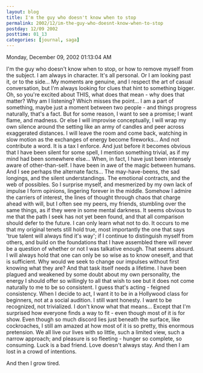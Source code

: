 ```yaml
---
layout: blog
title: I'm the guy who doesn't know when to stop
permalink: 2002/12/im-the-guy-who-doesnt-know-when-to-stop
postday: 12/09 2002
posttime: 01_13
categories: [journal, saga]
---
```


Monday, December 09, 2002
01:13:04 AM

I'm the guy who doesn't know when to stop, or how to remove myself from the subject. I am always in character. It's all personal. Or I am looking past it, or to the side... My moments are genuine, and I respect the art of casual conversation, but I'm always looking for clues that hint to something bigger. Oh, so you're excited about THIS, what does that mean - why does that matter? Why am I listening? Which misses the point... I am a part of something, maybe just a moment between two people - and things progress naturally, that's a fact. But for some reason, I want to see a promise; I want flame, and madness. Or else I will improvise conceptually, I will wrap my own silence around the setting like an army of candles and peer across exaggerated distances. I will leave the room and come back, watching in slow motion as the exchanges of energy become fireworks... And not contribute a word. It is a tax I enforce. And just before it becomes obvious that I have been silent for some spell, I mention something trivial, as if my mind had been somewhere else... When, in fact, I have just been intensely aware of other-than-self. I have been in awe of the magic between humans.
And I see perhaps the alternate facts... The may-have-beens, the sad longings, and the silent understandings. The emotional contracts, and the web of possibles. So I surprise myself, and mesmerized by my own lack of impulse I form opinions, lingering forever in the middle. Somehow I admire the carriers of interest, the lines of thought through chaos that charge ahead with will, but I often see my peers, my friends, stumbling over the same things, as if they were in some mental darkness. It seems obvious to me that the path I seek has not yet been found, and that all comparison should defer to the future. I can only learn what not to do.
It occurs to me that my original tenets still hold true, most importantly the one that says 'true talent will always find it's way'; if I continue to distinguish myself from others, and build on the foundations that I have assembled there will never be a question of whether or not I was talkative enough. That seems absurd. I will always hold that one can only be so wise as to know oneself, and that is sufficient. Why would we seek to change our impulses without first knowing what they are? And that task itself needs a lifetime. I have been plagued and weakened by some doubt about my own personality, the energy I should offer so willingly to all that wish to see but it does not come naturally to me to be so consistent. I guess that's acting - feigned consistency. When I decide to act, I want it to be in a Hollywood class for beginners, not at a social audition. I still want honesty. I want to be recognized, not trivialized. I don't know what that means...
Except that I'm surprised how everyone finds a way to fit - even though most of it is for show. Even though so much discord lies just beneath the surface, like cockroaches, I still am amazed at how most of it is so pretty, this enormous pretension. We all live our lives with so little, such a limited view, such a narrow approach; and pleasure is so fleeting - hunger so complete, so consuming. Luck is a bad friend. Love doesn't always stay.
And then I am lost in a crowd of intentions.

And then I grow tired.
